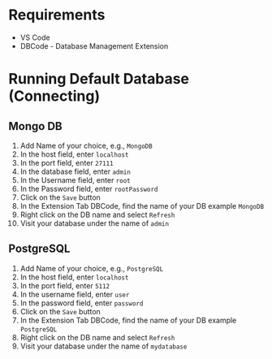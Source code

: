 # Requirements
- VS Code
- DBCode - Database Management Extension

# Running Default Database (Connecting)
## Mongo DB
1. Add Name of your choice, e.g., `MongoDB`
2. In the host field, enter `localhost`
3. In the port field, enter `27111`
4. In the database field, enter `admin`
5. In the Username field, enter `root`
6. In the Password field, enter `rootPassword`
7. Click on the `Save` button
8. In the Extension Tab DBCode, find the name of your DB example `MongoDB`
9. Right click on the DB name and select `Refresh`
10. Visit your database under the name of `admin`

## PostgreSQL
1. Add Name of your choice, e.g., `PostgreSQL`
2. In the host field, enter `localhost`
3. In the port field, enter `5112`
4. In the username field, enter `user`
5. In the password field, enter `password`
6. Click on the `Save` button
7. In the Extension Tab DBCode, find the name of your DB example `PostgreSQL`
8. Right click on the DB name and select `Refresh`
9. Visit your database under the name of `mydatabase`